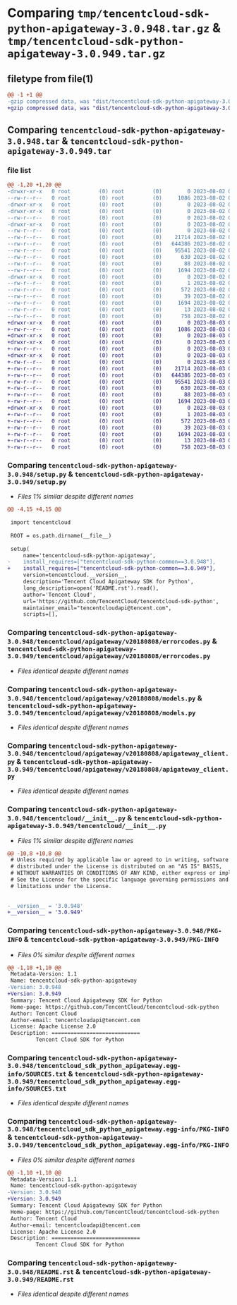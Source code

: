 # Comparing `tmp/tencentcloud-sdk-python-apigateway-3.0.948.tar.gz` & `tmp/tencentcloud-sdk-python-apigateway-3.0.949.tar.gz`

## filetype from file(1)

```diff
@@ -1 +1 @@
-gzip compressed data, was "dist/tencentcloud-sdk-python-apigateway-3.0.948.tar", last modified: Wed Aug  2 00:22:48 2023, max compression
+gzip compressed data, was "dist/tencentcloud-sdk-python-apigateway-3.0.949.tar", last modified: Thu Aug  3 00:19:07 2023, max compression
```

## Comparing `tencentcloud-sdk-python-apigateway-3.0.948.tar` & `tencentcloud-sdk-python-apigateway-3.0.949.tar`

### file list

```diff
@@ -1,20 +1,20 @@
-drwxr-xr-x   0 root         (0) root         (0)        0 2023-08-02 00:22:48.000000 tencentcloud-sdk-python-apigateway-3.0.948/
--rw-r--r--   0 root         (0) root         (0)     1086 2023-08-02 00:22:48.000000 tencentcloud-sdk-python-apigateway-3.0.948/setup.py
-drwxr-xr-x   0 root         (0) root         (0)        0 2023-08-02 00:22:48.000000 tencentcloud-sdk-python-apigateway-3.0.948/tencentcloud/
-drwxr-xr-x   0 root         (0) root         (0)        0 2023-08-02 00:22:48.000000 tencentcloud-sdk-python-apigateway-3.0.948/tencentcloud/apigateway/
--rw-r--r--   0 root         (0) root         (0)        0 2023-08-02 00:22:48.000000 tencentcloud-sdk-python-apigateway-3.0.948/tencentcloud/apigateway/__init__.py
-drwxr-xr-x   0 root         (0) root         (0)        0 2023-08-02 00:22:48.000000 tencentcloud-sdk-python-apigateway-3.0.948/tencentcloud/apigateway/v20180808/
--rw-r--r--   0 root         (0) root         (0)        0 2023-08-02 00:22:48.000000 tencentcloud-sdk-python-apigateway-3.0.948/tencentcloud/apigateway/v20180808/__init__.py
--rw-r--r--   0 root         (0) root         (0)    21714 2023-08-02 00:22:48.000000 tencentcloud-sdk-python-apigateway-3.0.948/tencentcloud/apigateway/v20180808/errorcodes.py
--rw-r--r--   0 root         (0) root         (0)   644386 2023-08-02 00:22:48.000000 tencentcloud-sdk-python-apigateway-3.0.948/tencentcloud/apigateway/v20180808/models.py
--rw-r--r--   0 root         (0) root         (0)    95541 2023-08-02 00:22:48.000000 tencentcloud-sdk-python-apigateway-3.0.948/tencentcloud/apigateway/v20180808/apigateway_client.py
--rw-r--r--   0 root         (0) root         (0)      630 2023-08-02 00:22:48.000000 tencentcloud-sdk-python-apigateway-3.0.948/tencentcloud/__init__.py
--rw-r--r--   0 root         (0) root         (0)       88 2023-08-02 00:22:48.000000 tencentcloud-sdk-python-apigateway-3.0.948/setup.cfg
--rw-r--r--   0 root         (0) root         (0)     1694 2023-08-02 00:22:48.000000 tencentcloud-sdk-python-apigateway-3.0.948/PKG-INFO
-drwxr-xr-x   0 root         (0) root         (0)        0 2023-08-02 00:22:48.000000 tencentcloud-sdk-python-apigateway-3.0.948/tencentcloud_sdk_python_apigateway.egg-info/
--rw-r--r--   0 root         (0) root         (0)        1 2023-08-02 00:22:48.000000 tencentcloud-sdk-python-apigateway-3.0.948/tencentcloud_sdk_python_apigateway.egg-info/dependency_links.txt
--rw-r--r--   0 root         (0) root         (0)      572 2023-08-02 00:22:48.000000 tencentcloud-sdk-python-apigateway-3.0.948/tencentcloud_sdk_python_apigateway.egg-info/SOURCES.txt
--rw-r--r--   0 root         (0) root         (0)       39 2023-08-02 00:22:48.000000 tencentcloud-sdk-python-apigateway-3.0.948/tencentcloud_sdk_python_apigateway.egg-info/requires.txt
--rw-r--r--   0 root         (0) root         (0)     1694 2023-08-02 00:22:48.000000 tencentcloud-sdk-python-apigateway-3.0.948/tencentcloud_sdk_python_apigateway.egg-info/PKG-INFO
--rw-r--r--   0 root         (0) root         (0)       13 2023-08-02 00:22:48.000000 tencentcloud-sdk-python-apigateway-3.0.948/tencentcloud_sdk_python_apigateway.egg-info/top_level.txt
--rw-r--r--   0 root         (0) root         (0)      758 2023-08-02 00:22:48.000000 tencentcloud-sdk-python-apigateway-3.0.948/README.rst
+drwxr-xr-x   0 root         (0) root         (0)        0 2023-08-03 00:19:07.000000 tencentcloud-sdk-python-apigateway-3.0.949/
+-rw-r--r--   0 root         (0) root         (0)     1086 2023-08-03 00:19:07.000000 tencentcloud-sdk-python-apigateway-3.0.949/setup.py
+drwxr-xr-x   0 root         (0) root         (0)        0 2023-08-03 00:19:07.000000 tencentcloud-sdk-python-apigateway-3.0.949/tencentcloud/
+drwxr-xr-x   0 root         (0) root         (0)        0 2023-08-03 00:19:07.000000 tencentcloud-sdk-python-apigateway-3.0.949/tencentcloud/apigateway/
+-rw-r--r--   0 root         (0) root         (0)        0 2023-08-03 00:19:07.000000 tencentcloud-sdk-python-apigateway-3.0.949/tencentcloud/apigateway/__init__.py
+drwxr-xr-x   0 root         (0) root         (0)        0 2023-08-03 00:19:07.000000 tencentcloud-sdk-python-apigateway-3.0.949/tencentcloud/apigateway/v20180808/
+-rw-r--r--   0 root         (0) root         (0)        0 2023-08-03 00:19:07.000000 tencentcloud-sdk-python-apigateway-3.0.949/tencentcloud/apigateway/v20180808/__init__.py
+-rw-r--r--   0 root         (0) root         (0)    21714 2023-08-03 00:19:07.000000 tencentcloud-sdk-python-apigateway-3.0.949/tencentcloud/apigateway/v20180808/errorcodes.py
+-rw-r--r--   0 root         (0) root         (0)   644386 2023-08-03 00:19:07.000000 tencentcloud-sdk-python-apigateway-3.0.949/tencentcloud/apigateway/v20180808/models.py
+-rw-r--r--   0 root         (0) root         (0)    95541 2023-08-03 00:19:07.000000 tencentcloud-sdk-python-apigateway-3.0.949/tencentcloud/apigateway/v20180808/apigateway_client.py
+-rw-r--r--   0 root         (0) root         (0)      630 2023-08-03 00:19:07.000000 tencentcloud-sdk-python-apigateway-3.0.949/tencentcloud/__init__.py
+-rw-r--r--   0 root         (0) root         (0)       88 2023-08-03 00:19:07.000000 tencentcloud-sdk-python-apigateway-3.0.949/setup.cfg
+-rw-r--r--   0 root         (0) root         (0)     1694 2023-08-03 00:19:07.000000 tencentcloud-sdk-python-apigateway-3.0.949/PKG-INFO
+drwxr-xr-x   0 root         (0) root         (0)        0 2023-08-03 00:19:07.000000 tencentcloud-sdk-python-apigateway-3.0.949/tencentcloud_sdk_python_apigateway.egg-info/
+-rw-r--r--   0 root         (0) root         (0)        1 2023-08-03 00:19:07.000000 tencentcloud-sdk-python-apigateway-3.0.949/tencentcloud_sdk_python_apigateway.egg-info/dependency_links.txt
+-rw-r--r--   0 root         (0) root         (0)      572 2023-08-03 00:19:07.000000 tencentcloud-sdk-python-apigateway-3.0.949/tencentcloud_sdk_python_apigateway.egg-info/SOURCES.txt
+-rw-r--r--   0 root         (0) root         (0)       39 2023-08-03 00:19:07.000000 tencentcloud-sdk-python-apigateway-3.0.949/tencentcloud_sdk_python_apigateway.egg-info/requires.txt
+-rw-r--r--   0 root         (0) root         (0)     1694 2023-08-03 00:19:07.000000 tencentcloud-sdk-python-apigateway-3.0.949/tencentcloud_sdk_python_apigateway.egg-info/PKG-INFO
+-rw-r--r--   0 root         (0) root         (0)       13 2023-08-03 00:19:07.000000 tencentcloud-sdk-python-apigateway-3.0.949/tencentcloud_sdk_python_apigateway.egg-info/top_level.txt
+-rw-r--r--   0 root         (0) root         (0)      758 2023-08-03 00:19:07.000000 tencentcloud-sdk-python-apigateway-3.0.949/README.rst
```

### Comparing `tencentcloud-sdk-python-apigateway-3.0.948/setup.py` & `tencentcloud-sdk-python-apigateway-3.0.949/setup.py`

 * *Files 1% similar despite different names*

```diff
@@ -4,15 +4,15 @@
 
 import tencentcloud
 
 ROOT = os.path.dirname(__file__)
 
 setup(
     name='tencentcloud-sdk-python-apigateway',
-    install_requires=["tencentcloud-sdk-python-common==3.0.948"],
+    install_requires=["tencentcloud-sdk-python-common==3.0.949"],
     version=tencentcloud.__version__,
     description='Tencent Cloud Apigateway SDK for Python',
     long_description=open('README.rst').read(),
     author='Tencent Cloud',
     url='https://github.com/TencentCloud/tencentcloud-sdk-python',
     maintainer_email="tencentcloudapi@tencent.com",
     scripts=[],
```

### Comparing `tencentcloud-sdk-python-apigateway-3.0.948/tencentcloud/apigateway/v20180808/errorcodes.py` & `tencentcloud-sdk-python-apigateway-3.0.949/tencentcloud/apigateway/v20180808/errorcodes.py`

 * *Files identical despite different names*

### Comparing `tencentcloud-sdk-python-apigateway-3.0.948/tencentcloud/apigateway/v20180808/models.py` & `tencentcloud-sdk-python-apigateway-3.0.949/tencentcloud/apigateway/v20180808/models.py`

 * *Files identical despite different names*

### Comparing `tencentcloud-sdk-python-apigateway-3.0.948/tencentcloud/apigateway/v20180808/apigateway_client.py` & `tencentcloud-sdk-python-apigateway-3.0.949/tencentcloud/apigateway/v20180808/apigateway_client.py`

 * *Files identical despite different names*

### Comparing `tencentcloud-sdk-python-apigateway-3.0.948/tencentcloud/__init__.py` & `tencentcloud-sdk-python-apigateway-3.0.949/tencentcloud/__init__.py`

 * *Files 1% similar despite different names*

```diff
@@ -10,8 +10,8 @@
 # Unless required by applicable law or agreed to in writing, software
 # distributed under the License is distributed on an "AS IS" BASIS,
 # WITHOUT WARRANTIES OR CONDITIONS OF ANY KIND, either express or implied.
 # See the License for the specific language governing permissions and
 # limitations under the License.
 
 
-__version__ = '3.0.948'
+__version__ = '3.0.949'
```

### Comparing `tencentcloud-sdk-python-apigateway-3.0.948/PKG-INFO` & `tencentcloud-sdk-python-apigateway-3.0.949/PKG-INFO`

 * *Files 0% similar despite different names*

```diff
@@ -1,10 +1,10 @@
 Metadata-Version: 1.1
 Name: tencentcloud-sdk-python-apigateway
-Version: 3.0.948
+Version: 3.0.949
 Summary: Tencent Cloud Apigateway SDK for Python
 Home-page: https://github.com/TencentCloud/tencentcloud-sdk-python
 Author: Tencent Cloud
 Author-email: tencentcloudapi@tencent.com
 License: Apache License 2.0
 Description: ============================
         Tencent Cloud SDK for Python
```

### Comparing `tencentcloud-sdk-python-apigateway-3.0.948/tencentcloud_sdk_python_apigateway.egg-info/SOURCES.txt` & `tencentcloud-sdk-python-apigateway-3.0.949/tencentcloud_sdk_python_apigateway.egg-info/SOURCES.txt`

 * *Files identical despite different names*

### Comparing `tencentcloud-sdk-python-apigateway-3.0.948/tencentcloud_sdk_python_apigateway.egg-info/PKG-INFO` & `tencentcloud-sdk-python-apigateway-3.0.949/tencentcloud_sdk_python_apigateway.egg-info/PKG-INFO`

 * *Files 0% similar despite different names*

```diff
@@ -1,10 +1,10 @@
 Metadata-Version: 1.1
 Name: tencentcloud-sdk-python-apigateway
-Version: 3.0.948
+Version: 3.0.949
 Summary: Tencent Cloud Apigateway SDK for Python
 Home-page: https://github.com/TencentCloud/tencentcloud-sdk-python
 Author: Tencent Cloud
 Author-email: tencentcloudapi@tencent.com
 License: Apache License 2.0
 Description: ============================
         Tencent Cloud SDK for Python
```

### Comparing `tencentcloud-sdk-python-apigateway-3.0.948/README.rst` & `tencentcloud-sdk-python-apigateway-3.0.949/README.rst`

 * *Files identical despite different names*

